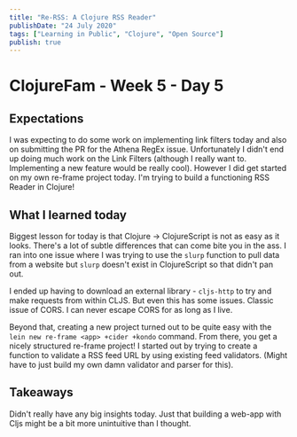 ```yaml
---
title: "Re-RSS: A Clojure RSS Reader"
publishDate: "24 July 2020"
tags: ["Learning in Public", "Clojure", "Open Source"]
publish: true
---
```


# ClojureFam - Week 5 - Day 5

## Expectations

I was expecting to do some work on implementing link filters today and also on submitting the PR for the Athena RegEx issue. Unfortunately I didn't end up doing much work on the Link Filters (although I really want to. Implementing a new feature would be really cool).
However I did get started on my own re-frame project today. I'm trying to build a functioning RSS Reader in Clojure!

## What I learned today

Biggest lesson for today is that Clojure -> ClojureScript is not as easy as it looks. There's a lot of subtle differences that can come bite you in the ass. I ran into one issue where I was trying to use the `slurp` function to pull data from a website but `slurp` doesn't exist in ClojureScript so that didn't pan out.

I ended up having to download an external library - `cljs-http` to try and make requests from within CLJS. But even this has some issues. Classic issue of CORS. I can never escape CORS for as long as I live.

Beyond that, creating a new project turned out to be quite easy with the `lein new re-frame <app> +cider +kondo` command. From there, you get a nicely structured re-frame project! I started out by trying to create a function to validate a RSS feed URL by using existing feed validators. (Might have to just build my own damn validator and parser for this).

## Takeaways

Didn't really have any big insights today. Just that building a web-app with Cljs might be a bit more unintuitive than I thought.
